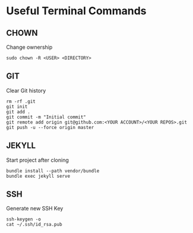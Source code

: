 # Useful Terminal Commands

## CHOWN

Change ownership
```
sudo chown -R <USER> <DIRECTORY>
```

## GIT

Clear Git history
```
rm -rf .git
git init
git add .
git commit -m "Initial commit"
git remote add origin git@github.com:<YOUR ACCOUNT>/<YOUR REPOS>.git
git push -u --force origin master
```

## JEKYLL

Start project after cloning
```
bundle install --path vendor/bundle
bundle exec jekyll serve
```

## SSH

Generate new SSH Key
```
ssh-keygen -o
cat ~/.ssh/id_rsa.pub
```